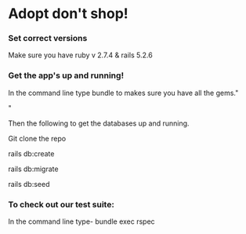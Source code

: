 <h1> Adopt don't shop!</h1>

<h3> Set correct versions</h2>
Make sure you have ruby v 2.7.4 & rails 5.2.6
<h3> Get the app's up and running!</h3>
  <p>In the command line type bundle to makes sure you have all the gems."</p>"
  <p>Then the following to get the databases up and running.</p>
  <p>Git clone the repo</p>
  <p>rails db:create</p>
  <p>rails db:migrate</p>
  <p>rails db:seed</p>

<h3>To check out our test suite:</h3>
  <p>In the command line type- bundle exec rspec</p>

